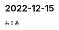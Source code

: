 # 2022-12-15

共 0 条

<!-- BEGIN WEIBO -->
<!-- 最后更新时间 Thu Dec 15 2022 12:01:37 GMT+0800 (China Standard Time) -->

<!-- END WEIBO -->
